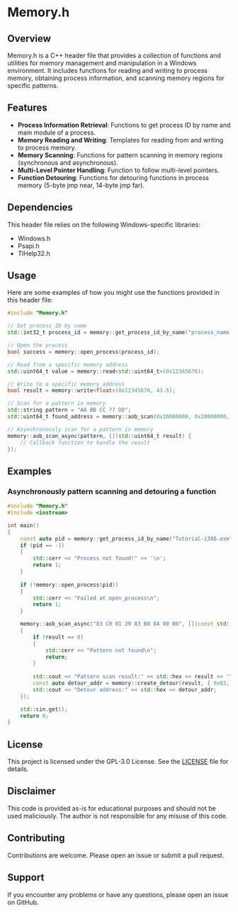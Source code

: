 # Memory.h

## Overview

Memory.h is a C++ header file that provides a collection of functions and utilities for memory management and manipulation in a Windows environment. It includes functions for reading and writing to process memory, obtaining process information, and scanning memory regions for specific patterns.

## Features

- **Process Information Retrieval**: Functions to get process ID by name and main module of a process.
- **Memory Reading and Writing**: Templates for reading from and writing to process memory.
- **Memory Scanning**: Functions for pattern scanning in memory regions (synchronous and asynchronous).
- **Multi-Level Pointer Handling**: Function to follow multi-level pointers.
- **Function Detouring**: Functions for detouring functions in process memory (5-byte jmp near, 14-byte jmp far).

## Dependencies

This header file relies on the following Windows-specific libraries:

- Windows.h
- Psapi.h
- TlHelp32.h

## Usage

Here are some examples of how you might use the functions provided in this header file:

```cpp
#include "Memory.h"

// Get process ID by name
std::int32_t process_id = memory::get_process_id_by_name("process_name.exe");

// Open the process
bool success = memory::open_process(process_id);

// Read from a specific memory address
std::uint64_t value = memory::read<std::uint64_t>(0x12345678);

// Write to a specific memory address
bool result = memory::write<float>(0x12345678, 43.5);

// Scan for a pattern in memory
std::string pattern = "AA BB CC ?? DD";
std::uint64_t found_address = memory::aob_scan(0x10000000, 0x20000000, pattern);

// Asynchronously scan for a pattern in memory
memory::aob_scan_async(pattern, [](std::uint64_t result) {
    // Callback function to handle the result
});
```

## Examples

### Asynchronously pattern scanning and detouring a function

```cpp
#include "Memory.h"
#include <iostream>

int main()
{
    const auto pid = memory::get_process_id_by_name("Tutorial-i386.exe");
    if (pid == -1) 
    {
        std::cerr << "Process not found!" << '\n';
        return 1;
    }
    
    if (!memory::open_process(pid))
    {
        std::cerr << "Failed at open_process\n";
        return 1;
    }

    memory::aob_scan_async("83 C0 01 29 83 B0 04 00 00", [](const std::uint64_t& result)
    {
        if (result == 0)
        {
            std::cerr << "Pattern not found\n";
            return;
        }
        
        std::cout << "Pattern scan result:" << std::hex << result << '\n';
        const auto detour_addr = memory::create_detour(result, { 0x83, 0xC0, 0x01, 0x29, 0x83, 0xB0, 0x04, 0x00, 0x00 }, 9);
        std::cout << "Detour address:" << std::hex << detour_addr;
    });

    std::cin.get();
    return 0;
}
```

## License

This project is licensed under the GPL-3.0 License. See the [LICENSE](LICENSE) file for details.

## Disclaimer

This code is provided as-is for educational purposes and should not be used maliciously. The author is not responsible for any misuse of this code.

## Contributing

Contributions are welcome. Please open an issue or submit a pull request.

## Support

If you encounter any problems or have any questions, please open an issue on GitHub.
